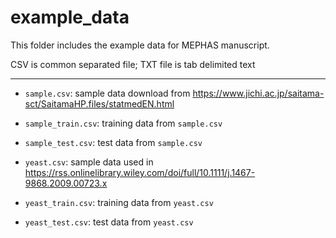 # example_data

This folder includes the example data for MEPHAS manuscript.


CSV is common separated file; TXT file is tab delimited text

------

- `sample.csv`: sample data download from https://www.jichi.ac.jp/saitama-sct/SaitamaHP.files/statmedEN.html

- `sample_train.csv`: training data from `sample.csv`

- `sample_test.csv`: test data from `sample.csv`

- `yeast.csv`: sample data used in https://rss.onlinelibrary.wiley.com/doi/full/10.1111/j.1467-9868.2009.00723.x

- `yeast_train.csv`: training data from `yeast.csv`

- `yeast_test.csv`: test data from `yeast.csv`